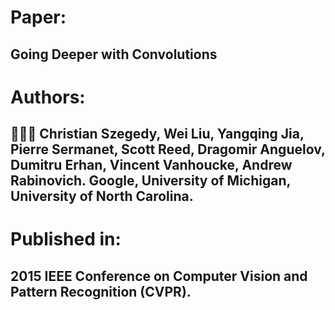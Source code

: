 # Paper: 
## Going Deeper with Convolutions
# Authors:
## :people_holding_hands: Christian Szegedy, Wei Liu, Yangqing Jia, Pierre Sermanet, Scott Reed, Dragomir Anguelov, Dumitru Erhan, Vincent Vanhoucke, Andrew Rabinovich. Google, University of Michigan, University of North Carolina.
# Published in:
## 2015 IEEE Conference on Computer Vision and Pattern Recognition (CVPR).
